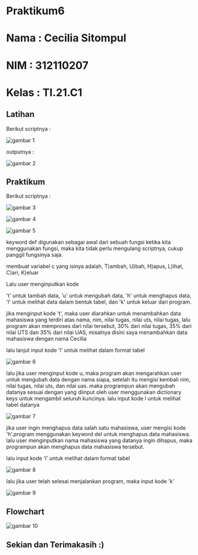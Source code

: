 # Praktikum6

# Nama  : Cecilia Sitompul
# NIM   : 312110207
# Kelas : TI.21.C1

## Latihan

Berikut scriptnya :

![gambar 1](gambar/ss8.png)

outputnya :

![gambar 2](gambar/ss9.png)

## Praktikum

Berikut scriptnya :

![gambar 3](gambar/ss1.png)

![gambar 4](gambar/ss2.png)

![gambar 5](gambar/ss3.png)


keyword def digunakan sebagai awal dari sebuah fungsi
ketika kita menggunakan fungsi, maka kita tidak perlu mengulang scriptnya, cukup panggil fungsinya saja.

membuat variabel c yang isinya adalah, T)ambah, U)bah, H)apus, L)ihat, C)ari, K)eluar

Lalu user menginputkan kode

't' untuk tambah data, 'u' untuk mengubah data, 'h' untuk menghapus data, 'l' untuk melihat data dalam bentuk tabel, dan 'k' untuk keluar dari program.

jika menginput kode 't', maka user diarahkan untuk menambahkan data mahasiswa yang terdiri atas nama, nim, nilai tugas, nilai uts, nilai tugas, lalu program akan memproses dari nilai tersebut, 30% dari nilai tugas, 35% dari nilai UTS dan 35% dari nilai UAS, misalnya disini saya menambahkan data mahasiswa dengan nama Cecilia

lalu lanjut input kode 'l' untuk melihat dalam format tabel

![gambar 6](gambar/ss4.png)

lalu jika user menginput kode u, maka program akan mengarahkan user untuk mengubah data dengan nama siapa, setelah itu mengisi kembali nim, nilai tugas, nilai uts, dan nilai uas. maka programpun akan mengubah datanya sesuai dengan yang diinput oleh user menggunakan dictionary keys untuk mengambil seluruh kuncinya. lalu input kode l untuk melihat tabel datanya

![gambar 7](gambar/ss5.png)

jika user ingin menghapus data salah satu mahasiswa, user mengisi kode 'h'.program menggunakan keyword del untuk menghapus data mahasiswa. lalu user menginputkan nama mahasiswa yang datanya ingin dihapus, maka programpun akan menghapus data mahasiswa tersebut.

lalu input kode 'l' untuk melihat dalam format tabel

![gambar 8](gambar/ss6.png)

lalu jika user telah selesai menjalankan program, maka input kode 'k'

![gambar 9](gambar/ss7.png)

## Flowchart

![gambar 10](gambar/flowchart.png) 

## Sekian dan Terimakasih :)


